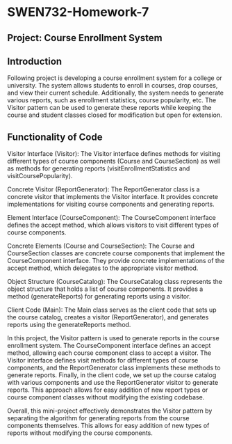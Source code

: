 # SWEN732-Homework-7

## Project: Course Enrollment System
## Introduction

Following project is developing a course enrollment system for a college or university. The system allows students to enroll in courses, drop courses, and view their current schedule. Additionally, the system needs to generate various reports, such as enrollment statistics, course popularity, etc. The Visitor pattern can be used to generate these reports while keeping the course and student classes closed for modification but open for extension.

## Functionality of Code
Visitor Interface (Visitor): The Visitor interface defines methods for visiting different types of course components (Course and CourseSection) as well as methods for generating reports (visitEnrollmentStatistics and visitCoursePopularity).

Concrete Visitor (ReportGenerator): The ReportGenerator class is a concrete visitor that implements the Visitor interface. It provides concrete implementations for visiting course components and generating reports.

Element Interface (CourseComponent): The CourseComponent interface defines the accept method, which allows visitors to visit different types of course components.

Concrete Elements (Course and CourseSection): The Course and CourseSection classes are concrete course components that implement the CourseComponent interface. They provide concrete implementations of the accept method, which delegates to the appropriate visitor method.

Object Structure (CourseCatalog): The CourseCatalog class represents the object structure that holds a list of course components. It provides a method (generateReports) for generating reports using a visitor.

Client Code (Main): The Main class serves as the client code that sets up the course catalog, creates a visitor (ReportGenerator), and generates reports using the generateReports method.

In this project, the Visitor pattern is used to generate reports in the course enrollment system. The CourseComponent interface defines an accept method, allowing each course component class to accept a visitor. The Visitor interface defines visit methods for different types of course components, and the ReportGenerator class implements these methods to generate reports. Finally, in the client code, we set up the course catalog with various components and use the ReportGenerator visitor to generate reports. This approach allows for easy addition of new report types or course component classes without modifying the existing codebase.

Overall, this mini-project effectively demonstrates the Visitor pattern by separating the algorithm for generating reports from the course components themselves. This allows for easy addition of new types of reports without modifying the course components.